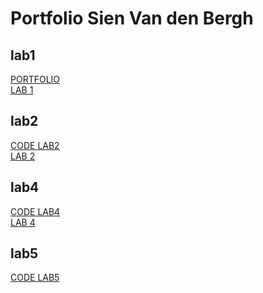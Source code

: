 # Portfolio Sien Van den Bergh

## lab1
[PORTFOLIO](https://github.com/Sienvdb/DEV5-myportfolio)</br>
[LAB 1](https://github.com/Sienvdb/dev5-lab1)

## lab2
[CODE LAB2](https://github.com/Sienvdb/DEV5-myportfolio/tree/main/labo2)</br>
[LAB 2](https://codesandbox.io/s/lab2-sienvandenbergh-pvtrwb)

## lab4
[CODE LAB4](https://github.com/Sienvdb/DEV5-myportfolio)</br>
[LAB 4](https://lab4-hlpfzpsyc-sienvdb.vercel.app/)

## lab5
[CODE LAB5](https://github.com/Sienvdb/DEV5-myportfolio/tree/main/lab5) </br>
